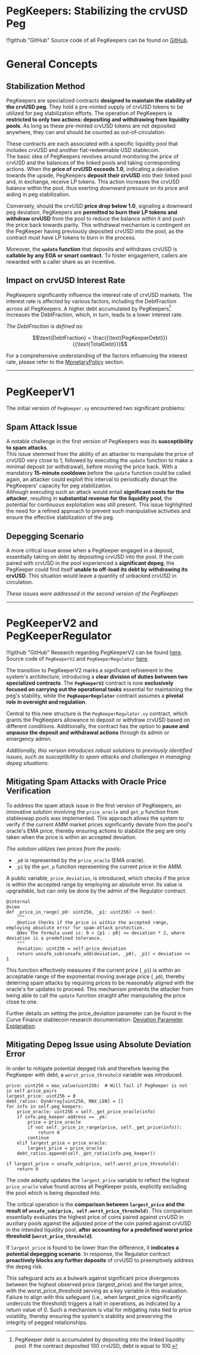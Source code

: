 <h1>PegKeepers: Stabilizing the crvUSD Peg</h1>

!!!github "GitHub"
    Source code of all PegKeepers can be found on [GitHub](https://github.com/curvefi/curve-stablecoin/tree/master/contracts/stabilizer).


# **General Concepts**

## **Stabilization Method**

PegKeepers are specialized contracts **designed to maintain the stability of the crvUSD peg**. They hold a pre-minted supply of crvUSD tokens to be utilized for peg stabilization efforts. The operation of PegKeepers is **restricted to only two actions: depositing and withdrawing from liquidity pools**. As long as these pre-minted crvUSD tokens are not deposited anywhere, they can and should be counted as out-of-circulation.

These contracts are each associated with a specific liquidity pool that includes crvUSD and another fiat-redeemable USD stablecoin.  
The basic idea of PegKeepers revolves around monitoring the price of crvUSD and the balances of the linked pools and taking corresponding actions. When the **price of crvUSD exceeds 1.0**, indicating a deviation towards the upside, PegKeepers **deposit their crvUSD** into their linked pool and, in exchange, receive LP tokens. This action increases the crvUSD balance within the pool, thus exerting downward pressure on its price and aiding in peg stabilization.

Conversely, should the crvUSD **price drop below 1.0**, signaling a downward peg deviation, PegKeepers are **permitted to burn their LP tokens and withdraw crvUSD** from the pool to reduce the balance within it and push the price back towards parity. This withdrawal mechanism is contingent on the PegKeeper having previously deposited crvUSD into the pool, as the contract must have LP tokens to burn in the process.

Moreover, the **`update` function** that deposits and withdraws crvUSD is **callable by any EOA or smart contract**. To foster engagement, callers are rewarded with a caller share as an incentive.


## **Impact on crvUSD Interest Rate**

PegKeepers significantly influence the interest rate of crvUSD markets. The interest rate is affected by various factors, including the DebtFraction across all PegKeepers. A higher debt accumulated by PegKeepers[^1] increases the DebtFraction, which, in turn, leads to a lower interest rate.

[^1]: PegKeeper debt is accumulated by depositing into the linked liquidity pool. If the contract deposited 100 crvUSD, debt is equal to 100.

*The DebtFraction is defined as:*

$$\text{DebtFraction} = \frac{{\text{PegKeeperDebt}}}{{\text{TotalDebt}}}$$

For a comprehensive understanding of the factors influencing the interest rate, please refer to the [MonetaryPolicy](../monetarypolicy.md#interest-rate) section.


---


# **PegKeeperV1**

The initial version of `PegKeeper.vy` encountered two significant problems:

## **Spam Attack Issue**
A notable challenge in the first version of PegKeepers was its **susceptibility to spam attacks**.  
This issue stemmed from the ability of an attacker to manipulate the price of crvUSD very close to 1, followed by executing the `update` function to make a minimal deposit (or withdrawal), before moving the price back. With a mandatory **15-minute cooldown** before the `update` function could be called again, an attacker could exploit this interval to periodically disrupt the PegKeepers' capacity for peg stabilization.  
Although executing such an attack would entail **significant costs for the attacker**, resulting in **substantial revenue for the liquidity pool**, the potential for continuous exploitation was still present. This issue highlighted the need for a refined approach to prevent such manipulative activities and ensure the effective stabilization of the peg.


## **Depegging Scenario**
A more critical issue arose when a PegKeeper engaged in a deposit, essentially taking on debt by depositing crvUSD into the pool. If the coin paired with crvUSD in the pool experienced a **significant depeg**, the PegKeeper could find itself **unable to off-load its debt by withdrawing its crvUSD**. This situation would leave a quantity of unbacked crvUSD in circulation.

*These issues were addressed in the second version of the PegKeeper.*



---


# **PegKeeperV2 and PegKeeperRegulator**

!!!github "GitHub"
    Research regarding PegKeeperV2 can be found [here](https://github.com/curvefi/curve-stablecoin-researches/tree/main/peg_keeper). Source code of `PegKeeperV2` and `PegKeeperRegulator` [here](https://github.com/curvefi/curve-stablecoin/tree/master/contracts/stabilizer).

The transition to PegKeeperV2 marks a significant refinement in the system's architecture, introducing a **clear division of duties between two specialized contracts**. The **`PegKeeperV2`** contract is now **exclusively focused on carrying out the operational tasks** essential for maintaining the peg's stability, while the **`PegKeeperRegulator`** contract assumes a **pivotal role in oversight and regulation**.

Central to this new structure is the `PegKeeperRegulator.vy` contract, which grants the PegKeepers allowance to deposit or withdraw crvUSD based on different conditions. Additionally, the contract has the option to **pause and unpause the deposit and withdrawal actions** through its admin or emergency admin.

*Additionally, this version introduces robust solutions to previously identified issues, such as susceptibility to spam attacks and challenges in managing depeg situations:*


## **Mitigating Spam Attacks with Oracle Price Verification**

To address the spam attack issue in the first version of PegKeepers, an innovative solution involving the `price_oracle` and `get_p` function from stableswap pools was implemented. This approach allows the system to verify if the current AMM market prices significantly deviate from the pool's oracle's EMA price, thereby ensuring actions to stabilize the peg are only taken when the price is within an accepted deviation.

*The solution utilizes two prices from the pools:*

- `_p0` is represented by the `price_oracle` (EMA oracle).
- `_p1` by the `get_p` function representing the current price in the AMM.

A public variable, `price_deviation`, is introduced, which checks if the price is within the accepted range by employing an absolute error. Its value is upgradable, but can only be done by the admin of the Regulator contract.

```vyper
@internal
@view
def _price_in_range(_p0: uint256, _p1: uint256) -> bool:
    """
    @notice Checks if the price is within the accepted range, employing absolute error for spam-attack protection.
    @dev The formula used is: 0 < |p1 - p0| <= deviation * 2, where deviation is a predefined tolerance.
    """
    deviation: uint256 = self.price_deviation
    return unsafe_sub(unsafe_add(deviation, _p0), _p1) < deviation << 1
```

This function effectively measures if the current price (`_p1`) is within an acceptable range of the exponential moving average price (`_p0`), thereby deterring spam attacks by requiring prices to be reasonably aligned with the oracle's for updates to proceed. This mechanism prevents the attacker from being able to call the `update` function straight after manipulating the price close to one.

Further details on setting the price_deviation parameter can be found in the Curve Finance stablecoin research documentation: [Deviation Parameter Explanation](https://github.com/curvefi/curve-stablecoin-researches/tree/main/peg_keeper#deviation).



## **Mitigating Depeg Issue using Absolute Deviation Error**

In order to mitigate potential depged risk and therefore leaving the PegKeeper with debt, a `worst_price_threshold` variable was introduced.


```vyper
price: uint256 = max_value(uint256)  # Will fail if PegKeeper is not in self.price_pairs
largest_price: uint256 = 0
debt_ratios: DynArray[uint256, MAX_LEN] = []
for info in self.peg_keepers:
    price_oracle: uint256 = self._get_price_oracle(info)
    if info.peg_keeper.address == _pk:
        price = price_oracle
        if not self._price_in_range(price, self._get_price(info)):
            return 0
        continue
    elif largest_price < price_oracle:
        largest_price = price_oracle
    debt_ratios.append(self._get_ratio(info.peg_keeper))

if largest_price < unsafe_sub(price, self.worst_price_threshold):
    return 0
```

The code adeptly updates the `largest_price` variable to reflect the highest `price_oracle` value found across all PegKeeper pools, explicitly excluding the pool which is being deposited into.

The critical operation is the **comparison between `largest_price` and the result of `unsafe_sub(price, self.worst_price_threshold)`**. This comparison essentially evaluates the highest price of coins paired against crvUSD in auxiliary pools against the adjusted price of the coin paired against crvUSD in the intended liquidity pool, **after accounting for a predefined worst price threshold (`worst_price_threshold`)**.

If `largest_price` is found to be lower than the difference, it **indicates a potential depegging scenario**. In response, the Regulator contract **proactively blocks any further deposits** of crvUSD to preemptively address the depeg risk.

This safeguard acts as a bulwark against significant price divergences between the highest observed price (largest_price) and the target price, with the worst_price_threshold serving as a key variable in this evaluation. Failure to align with this safeguard (i.e., when largest_price significantly undercuts the threshold) triggers a halt in operations, as indicated by a return value of 0. Such a mechanism is vital for mitigating risks tied to price volatility, thereby ensuring the system's stability and preserving the integrity of pegged relationships.


